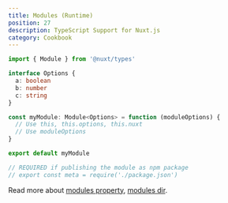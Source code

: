 ```yaml
---
title: Modules (Runtime)
position: 27
description: TypeScript Support for Nuxt.js
category: Cookbook
---
```


```ts
import { Module } from '@nuxt/types'

interface Options {
  a: boolean
  b: number
  c: string
}

const myModule: Module<Options> = function (moduleOptions) {
  // Use this, this.options, this.nuxt
  // Use moduleOptions
}

export default myModule

// REQUIRED if publishing the module as npm package
// export const meta = require('./package.json')
```

Read more about [modules property](https://nuxtjs.org/docs/configuration-glossary/configuration-modules/), [modules dir](https://nuxtjs.org/docs/directory-structure/modules/).
